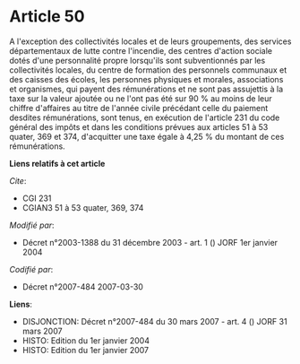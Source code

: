 # Article 50

A l'exception des collectivités locales et de leurs groupements, des services départementaux de lutte contre l'incendie, des
centres d'action sociale dotés d'une personnalité propre lorsqu'ils sont subventionnés par les collectivités locales, du
centre de formation des personnels communaux et des caisses des écoles, les personnes physiques et morales, associations et
organismes, qui payent des rémunérations et ne sont pas assujettis à la taxe sur la valeur ajoutée ou ne l'ont pas été sur 90
% au moins de leur chiffre d'affaires au titre de l'année civile précédant celle du paiement desdites rémunérations, sont
tenus, en exécution de l'article 231 du code général des impôts et dans les conditions prévues aux articles 51 à 53 quater,
369 et 374, d'acquitter une taxe égale à 4,25 % du montant de ces rémunérations.

**Liens relatifs à cet article**

_Cite_:

  - CGI 231
  - CGIAN3 51 à 53 quater, 369, 374

_Modifié par_:

  - Décret n°2003-1388 du 31 décembre 2003 - art. 1 () JORF 1er janvier 2004

_Codifié par_:

  - Décret n°2007-484 2007-03-30

**Liens**:

  - DISJONCTION: Décret n°2007-484 du 30 mars 2007 - art. 4 () JORF 31 mars 2007
  - HISTO: Edition du 1er janvier 2004
  - HISTO: Edition du 1er janvier 2007
